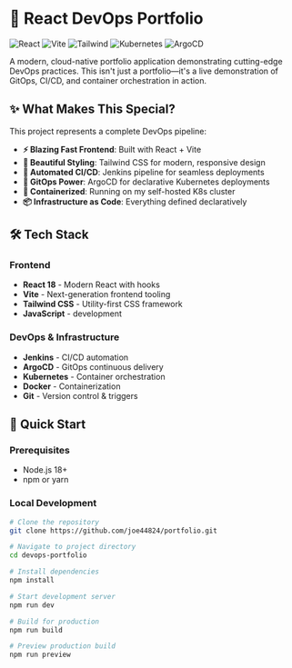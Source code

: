 # 🚀 React DevOps Portfolio

![React](https://img.shields.io/badge/React-18.2+-61DAFB?style=for-the-badge&logo=react&logoColor=black)
![Vite](https://img.shields.io/badge/Vite-5.0+-646CFF?style=for-the-badge&logo=vite&logoColor=white)
![Tailwind](https://img.shields.io/badge/Tailwind-3.3+-06B6D4?style=for-the-badge&logo=tailwindcss&logoColor=white)
![Kubernetes](https://img.shields.io/badge/Kubernetes-1.28+-326CE5?style=for-the-badge&logo=kubernetes&logoColor=white)
![ArgoCD](https://img.shields.io/badge/ArgoCD-2.8+-EF7B4D?style=for-the-badge&logo=argo&logoColor=white)

A modern, cloud-native portfolio application demonstrating cutting-edge DevOps practices. This isn't just a portfolio—it's a live demonstration of GitOps, CI/CD, and container orchestration in action.

## ✨ What Makes This Special?

This project represents a complete DevOps pipeline:
- **⚡ Blazing Fast Frontend**: Built with React + Vite
- **🎨 Beautiful Styling**: Tailwind CSS for modern, responsive design
- **🔁 Automated CI/CD**: Jenkins pipeline for seamless deployments
- **🔄 GitOps Power**: ArgoCD for declarative Kubernetes deployments
- **🐳 Containerized**: Running on my self-hosted K8s cluster
- **📦 Infrastructure as Code**: Everything defined declaratively

## 🛠 Tech Stack

### Frontend
- **React 18** - Modern React with hooks
- **Vite** - Next-generation frontend tooling
- **Tailwind CSS** - Utility-first CSS framework
- **JavaScript** - development

### DevOps & Infrastructure
- **Jenkins** - CI/CD automation
- **ArgoCD** - GitOps continuous delivery
- **Kubernetes** - Container orchestration
- **Docker** - Containerization
- **Git** - Version control & triggers

## 🚀 Quick Start

### Prerequisites
- Node.js 18+ 
- npm or yarn

### Local Development
```bash
# Clone the repository
git clone https://github.com/joe44824/portfolio.git

# Navigate to project directory
cd devops-portfolio

# Install dependencies
npm install

# Start development server
npm run dev

# Build for production
npm run build

# Preview production build
npm run preview